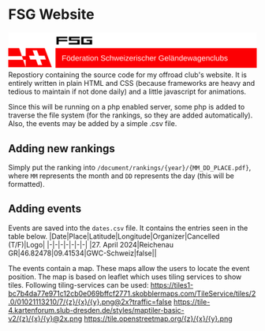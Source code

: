 # FSG Website
![FSG Logo](./icons/logo.svg)
Repostiory containing the source code for my offroad club's website. It is entirely written in plain HTML and CSS (because frameworks are heavy and tedious to maintain if not done daily) and a little javascript for animations.

Since this will be running on a php enabled server, some php is added to traverse the file system (for the rankings, so they are added automatically). Also, the events may be added by a simple .csv file.

## Adding new rankings
Simply put the ranking into `/document/rankings/{year}/{MM_DD_PLACE.pdf}`, where `MM` represents the month and `DD` represents the day (this will be formatted).

## Adding events
Events are saved into the `dates.csv` file. It contains the entries seen in the table below.
|Date|Place|Latitude|Longitude|Organizer|Cancelled (T/F)|Logo|
|-|-|-|-|-|-|-|
|27. April 2024|Reichenau GR|46.82478|09.41534|GWC-Schweiz|false||

The events contain a map. These maps allow the users to locate the event position. The map is based on leaflet which uses tiling services to show tiles. Following tiling-services can be used:
https://tiles1-bc7b4da77e971c12cb0e069bffcf2771.skobblermaps.com/TileService/tiles/2.0/01021113210/7/{z}/{x}/{y}.png@2x?traffic=false
https://tile-4.kartenforum.slub-dresden.de/styles/maptiler-basic-v2/{z}/{x}/{y}@2x.png
https://tile.openstreetmap.org/{z}/{x}/{y}.png
